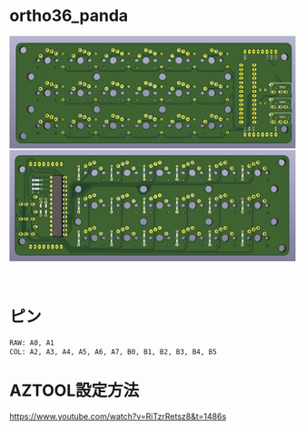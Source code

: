 # ortho36_panda

<img src="/images/pcb_top.png" width="700"><br>
<img src="/images/pcb_back.png" width="700">
<br><br><br>
# ピン

```
RAW: A0, A1
COL: A2, A3, A4, A5, A6, A7, B0, B1, B2, B3, B4, B5
```

# AZTOOL設定方法

<a href="https://www.youtube.com/watch?v=RiTzrRetsz8&t=1486s">https://www.youtube.com/watch?v=RiTzrRetsz8&t=1486s</a>

